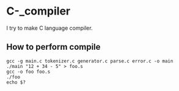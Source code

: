 # C-_compiler

I try to make C language compiler.

## How to perform compile

```
gcc -g main.c tokenizer.c generator.c parse.c error.c -o main
./main "12 + 34 - 5" > foo.s
gcc -o foo foo.s
./foo
echo $?
```
